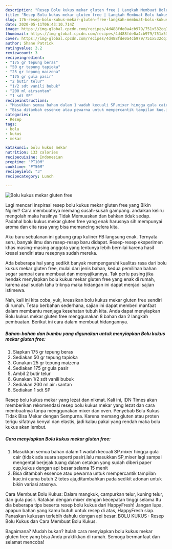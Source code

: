 ```yaml
---
description: "Resep Bolu kukus mekar gluten free | Langkah Membuat Bolu kukus mekar gluten free Yang Menggugah Selera"
title: "Resep Bolu kukus mekar gluten free | Langkah Membuat Bolu kukus mekar gluten free Yang Menggugah Selera"
slug: 176-resep-bolu-kukus-mekar-gluten-free-langkah-membuat-bolu-kukus-mekar-gluten-free-yang-menggugah-selera
date: 2020-05-11T06:43:10.714Z
image: https://img-global.cpcdn.com/recipes/4d488fde0a4cb979/751x532cq70/bolu-kukus-mekar-gluten-free-foto-resep-utama.jpg
thumbnail: https://img-global.cpcdn.com/recipes/4d488fde0a4cb979/751x532cq70/bolu-kukus-mekar-gluten-free-foto-resep-utama.jpg
cover: https://img-global.cpcdn.com/recipes/4d488fde0a4cb979/751x532cq70/bolu-kukus-mekar-gluten-free-foto-resep-utama.jpg
author: Shane Patrick
ratingvalue: 3.2
reviewcount: 3
recipeingredient:
- "175 gr tepung beras"
- "50 gr tepung tapioka"
- "25 gr tepung maizena"
- "175 gr gula pasir"
- "2 butir telur"
- "1/2 sdt vanili bubuk"
- "200 ml airsantan"
- "1 sdt SP"
recipeinstructions:
- "Masukkan semua bahan dalam 1 wadah kecuali SP.mixer hingga gula cair (tidak ada suara seperti pasir).lalu masukkan SP,mixer lagi sampai mengental berjejak.tuang dalam cetakan yang sudah diberi paper cup,kukus dengan api besar selama 15 menit"
- "Bisa ditambah essence atau pewarna untuk mempercantik tampilan kue.ini cuma butuh 2 tetes aja,ditambahkan pada sedikit adonan untuk bikin variasi atasnya."
categories:
- Resep
tags:
- bolu
- kukus
- mekar

katakunci: bolu kukus mekar 
nutrition: 133 calories
recipecuisine: Indonesian
preptime: "PT10M"
cooktime: "PT50M"
recipeyield: "3"
recipecategory: Lunch

---
```



![Bolu kukus mekar gluten free](https://img-global.cpcdn.com/recipes/4d488fde0a4cb979/751x532cq70/bolu-kukus-mekar-gluten-free-foto-resep-utama.jpg)

Lagi mencari inspirasi resep bolu kukus mekar gluten free yang Bikin Ngiler? Cara membuatnya memang susah-susah gampang. andaikan keliru mengolah maka hasilnya Tidak Memuaskan dan bahkan tidak sedap. Padahal bolu kukus mekar gluten free yang enak harusnya sih mempunyai aroma dan cita rasa yang bisa memancing selera kita.

Aku baru sebulanan ini gabung grup kuliner FB langsung enak. Ternyata seru, banyak ilmu dan resep-resep baru didapat. Resep-resep eksperimen khas masing-masing anggota yang tentunya lebih bernilai karena hasil kreasi sendiri atau resepnya sudah mereka.

Ada beberapa hal yang sedikit banyak mempengaruhi kualitas rasa dari bolu kukus mekar gluten free, mulai dari jenis bahan, kedua pemilihan bahan segar sampai cara membuat dan menyajikannya. Tak perlu pusing jika hendak menyiapkan bolu kukus mekar gluten free yang enak di rumah, karena asal sudah tahu triknya maka hidangan ini dapat menjadi sajian istimewa.


Nah, kali ini kita coba, yuk, kreasikan bolu kukus mekar gluten free sendiri di rumah. Tetap berbahan sederhana, sajian ini dapat memberi manfaat dalam membantu menjaga kesehatan tubuh kita. Anda dapat menyiapkan Bolu kukus mekar gluten free menggunakan 8 bahan dan 2 langkah pembuatan. Berikut ini cara dalam membuat hidangannya.

<!--inarticleads1-->

##### Bahan-bahan dan bumbu yang digunakan untuk menyiapkan Bolu kukus mekar gluten free:

1. Siapkan 175 gr tepung beras
1. Sediakan 50 gr tepung tapioka
1. Gunakan 25 gr tepung maizena
1. Sediakan 175 gr gula pasir
1. Ambil 2 butir telur
1. Gunakan 1/2 sdt vanili bubuk
1. Sediakan 200 ml air+santan
1. Sediakan 1 sdt SP


Resep bolu kukus mekar yang lezat dan nikmat. Kali ini, IDN Times akan memberikan rekomendasi resep bolu kukus mekar yang lezat dan cara membuatnya tanpa menggunakan mixer dan oven. Penyebab Bolu Kukus Tidak Bisa Mekar dengan Sempurna. Karena memang gluten atau proten terigu sifatnya kenyal dan elastis, jadi kalau pakai yang rendah maka bolu kukus akan lembut. 

<!--inarticleads2-->

##### Cara menyiapkan Bolu kukus mekar gluten free:

1. Masukkan semua bahan dalam 1 wadah kecuali SP.mixer hingga gula cair (tidak ada suara seperti pasir).lalu masukkan SP,mixer lagi sampai mengental berjejak.tuang dalam cetakan yang sudah diberi paper cup,kukus dengan api besar selama 15 menit
1. Bisa ditambah essence atau pewarna untuk mempercantik tampilan kue.ini cuma butuh 2 tetes aja,ditambahkan pada sedikit adonan untuk bikin variasi atasnya.


Cara Membuat Bolu Kukus: Dalam mangkuk, campurkan telur, kuning telur, dan gula pasir. Ratakan dengan mixer dengan kecepatan tinggi selama Itu dia beberapa tips beserta resep bolu kukus dari HappyFresh! Jangan lupa, apapun bahan yang kamu butuh untuk resep di atas, HappyFresh siap. Panaskan kukusan terlebih dahulu dengan api besar. BOLU KUKUS : Resep Bolu Kukus dan Cara Membuat Bolu Kukus. 

Bagaimana? Mudah bukan? Itulah cara menyiapkan bolu kukus mekar gluten free yang bisa Anda praktikkan di rumah. Semoga bermanfaat dan selamat mencoba!
